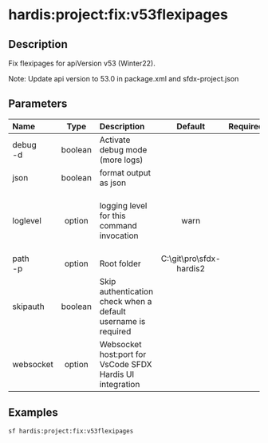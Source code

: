 <!-- This file has been generated with command 'sf hardis:doc:plugin:generate'. Please do not update it manually or it may be overwritten -->
# hardis:project:fix:v53flexipages

## Description

Fix flexipages for apiVersion v53 (Winter22).

Note: Update api version to 53.0 in package.xml and sfdx-project.json

## Parameters

| Name         |  Type   | Description                                                   |         Default         | Required |                        Options                        |
|:-------------|:-------:|:--------------------------------------------------------------|:-----------------------:|:--------:|:-----------------------------------------------------:|
| debug<br/>-d | boolean | Activate debug mode (more logs)                               |                         |          |                                                       |
| json         | boolean | format output as json                                         |                         |          |                                                       |
| loglevel     | option  | logging level for this command invocation                     |          warn           |          | trace<br/>debug<br/>info<br/>warn<br/>error<br/>fatal |
| path<br/>-p  | option  | Root folder                                                   | C:\git\pro\sfdx-hardis2 |          |                                                       |
| skipauth     | boolean | Skip authentication check when a default username is required |                         |          |                                                       |
| websocket    | option  | Websocket host:port for VsCode SFDX Hardis UI integration     |                         |          |                                                       |

## Examples

```shell
sf hardis:project:fix:v53flexipages
```


